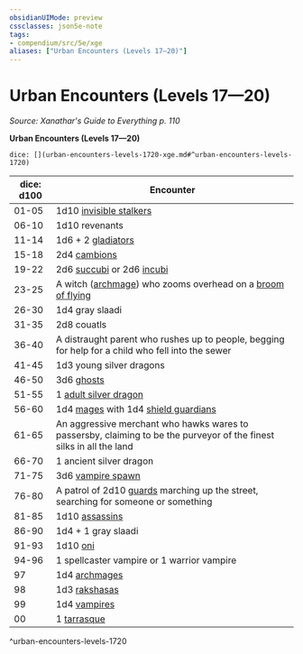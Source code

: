 ```yaml
---
obsidianUIMode: preview
cssclasses: json5e-note
tags:
- compendium/src/5e/xge
aliases: ["Urban Encounters (Levels 17—20)"]
---
```

# Urban Encounters (Levels 17—20)
*Source: Xanathar's Guide to Everything p. 110* 

**Urban Encounters (Levels 17—20)**

`dice: [](urban-encounters-levels-1720-xge.md#^urban-encounters-levels-1720)`

| dice: d100 | Encounter |
|------------|-----------|
| 01-05 | 1d10 [invisible stalkers](compendium/bestiary/elemental/invisible-stalker.md) |
| 06-10 | 1d10 revenants |
| 11-14 | 1d6 + 2 [gladiators](compendium/bestiary/humanoid/gladiator.md) |
| 15-18 | 2d4 [cambions](compendium/bestiary/fiend/cambion.md) |
| 19-22 | 2d6 [succubi](compendium/bestiary/fiend/succubus.md) or 2d6 [incubi](compendium/bestiary/fiend/incubus.md) |
| 23-25 | A witch ([archmage](compendium/bestiary/humanoid/archmage.md)) who zooms overhead on a [broom of flying](compendium/items/broom-of-flying.md) |
| 26-30 | 1d4 gray slaadi |
| 31-35 | 2d8 couatls |
| 36-40 | A distraught parent who rushes up to people, begging for help for a child who fell into the sewer |
| 41-45 | 1d3 young silver dragons |
| 46-50 | 3d6 [ghosts](compendium/bestiary/undead/ghost.md) |
| 51-55 | 1 [adult silver dragon](compendium/bestiary/dragon/adult-silver-dragon.md) |
| 56-60 | 1d4 [mages](compendium/bestiary/humanoid/mage.md) with 1d4 [shield guardians](compendium/bestiary/construct/shield-guardian.md) |
| 61-65 | An aggressive merchant who hawks wares to passersby, claiming to be the purveyor of the finest silks in all the land |
| 66-70 | 1 ancient silver dragon |
| 71-75 | 3d6 [vampire spawn](compendium/bestiary/undead/vampire-spawn.md) |
| 76-80 | A patrol of 2d10 [guards](compendium/bestiary/humanoid/guard.md) marching up the street, searching for someone or something |
| 81-85 | 1d10 [assassins](compendium/bestiary/humanoid/assassin.md) |
| 86-90 | 1d4 + 1 gray slaadi |
| 91-93 | 1d10 [oni](compendium/bestiary/giant/oni.md) |
| 94-96 | 1 spellcaster vampire or 1 warrior vampire |
| 97 | 1d4 [archmages](compendium/bestiary/humanoid/archmage.md) |
| 98 | 1d3 [rakshasas](compendium/bestiary/fiend/rakshasa.md) |
| 99 | 1d4 [vampires](compendium/bestiary/undead/vampire.md) |
| 00 | 1 [tarrasque](compendium/bestiary/monstrosity/tarrasque.md) |
^urban-encounters-levels-1720